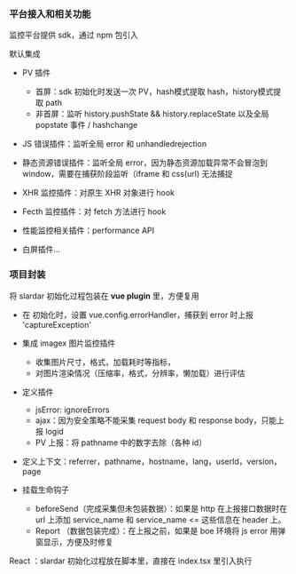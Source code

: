 ### 平台接入和相关功能

监控平台提供 sdk，通过 npm 包引入

默认集成

- PV 插件
  - 首屏：sdk 初始化时发送一次 PV，hash模式提取 hash，history模式提取 path
  - 非首屏：监听 history.pushState && history.replaceState 以及全局 popstate 事件 / hashchange

- JS 错误插件：监听全局 error 和 unhandledrejection
- 静态资源错误插件：监听全局 error，因为静态资源加载异常不会冒泡到 window，需要在捕获阶段监听（iframe 和 css(url) 无法捕捉
- XHR 监控插件：对原生 XHR 对象进行 hook
- Fecth 监控插件：对 fetch 方法进行 hook
- 性能监控相关插件：performance API
- 白屏插件...





### 项目封装

将 slardar 初始化过程包装在 **vue plugin** 里，方便复用

- 在 初始化时，设置 vue.config.errorHandler，捕获到 error 时上报 'captureException'

- 集成 imagex 图片监控插件
  - 收集图片尺寸，格式，加载耗时等指标，
  - 对图片渲染情况（压缩率，格式，分辨率，懒加载）进行评估
- 定义插件
  - jsError: ignoreErrors
  - ajax：因为安全策略不能采集 request body 和 response body，只能上报 logid
  - PV 上报：将 pathname 中的数字去除（各种 id）

- 定义上下文：referrer，pathname，hostname，lang，userId，version，page
- 挂载生命钩子
  - beforeSend（完成采集但未包装数据）：如果是  http 在上报接口数据时在 url 上添加 service_name 和 service_name <= 这些信息在 header 上。
  - Report （数据包装完成）：在上报之前，如果是 boe 环境将 js error 用弹窗显示，方便及时修复



React ：slardar 初始化过程放在脚本里，直接在 index.tsx 里引入执行